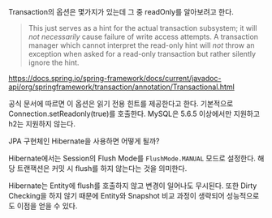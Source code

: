 Transaction의 옵션은 몇가지가 있는데 그 중 readOnly를 알아보려고 한다.

> This just serves as a hint for the actual transaction subsystem; it will *not necessarily* cause failure of write access attempts. A transaction manager which cannot interpret the read-only hint will *not* throw an exception when asked for a read-only transaction but rather silently ignore the hint.



https://docs.spring.io/spring-framework/docs/current/javadoc-api/org/springframework/transaction/annotation/Transactional.html

공식 문서에 따르면 이 옵션은 읽기 전용 힌트를 제공한다고 한다. 기본적으로 Connection.setReadonly(true)를 호출한다. MySQL은 5.6.5 이상에서만 지원하고 h2는 지원하지 않는다.



JPA 구현체인 Hibernate을 사용하면 어떻게 될까?

Hibernate에서는 Session의 Flush Mode를 `FlushMode.MANUAL` 모드로 설정한다. 해당 트랜잭션은 커밋 시 flush를 하지 않는다는 것을 의미한다.

Hibernate는 Entity에 flush를 호출하지 않고 변경이 일어나도 무시된다. 또한 Dirty Checking을 하지 않기 때문에 Entity와 Snapshot 비교 과정이 생략되어 성능적으로도 이점을 얻을 수 있다.